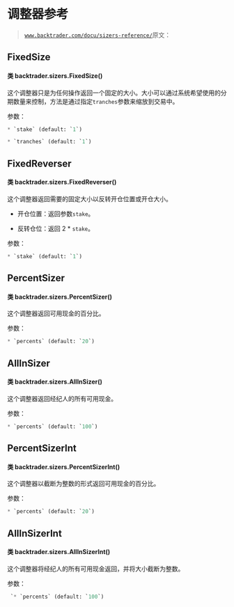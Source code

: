 # 调整器参考

> [`www.backtrader.com/docu/sizers-reference/`](https://www.backtrader.com/docu/sizers-reference/)原文：

## FixedSize

#### 类 backtrader.sizers.FixedSize()

这个调整器只是为任何操作返回一个固定的大小。大小可以通过系统希望使用的分期数量来控制，方法是通过指定`tranches`参数来缩放到交易中。

参数：

```py
* `stake` (default: `1`)

* `tranches` (default: `1`)
```

## FixedReverser

#### 类 backtrader.sizers.FixedReverser()

这个调整器返回需要的固定大小以反转开仓位置或开仓大小。

+   开仓位置：返回参数`stake`。

+   反转仓位：返回 2 * `stake`。

参数：

```py
* `stake` (default: `1`)
```

## PercentSizer

#### 类 backtrader.sizers.PercentSizer()

这个调整器返回可用现金的百分比。

参数：

```py
* `percents` (default: `20`)
```

## AllInSizer

#### 类 backtrader.sizers.AllInSizer()

这个调整器返回经纪人的所有可用现金。

参数：

```py
* `percents` (default: `100`)
```

## PercentSizerInt

#### 类 backtrader.sizers.PercentSizerInt()

这个调整器以截断为整数的形式返回可用现金的百分比。

参数：

```py
* `percents` (default: `20`)
```

## AllInSizerInt

#### 类 backtrader.sizers.AllInSizerInt()

这个调整器将经纪人的所有可用现金返回，并将大小截断为整数。

参数：

```py
 `* `percents` (default: `100`)
```
